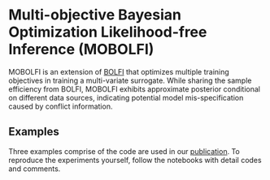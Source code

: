 # Multi-objective Bayesian Optimization Likelihood-free Inference (MOBOLFI)

MOBOLFI is an extension of [BOLFI](https://github.com/elfi-dev/notebooks/blob/master/BOLFI.ipynb) that optimizes multiple training objectives in training a multi-variate surrogate. While sharing the sample efficiency from BOLFI, MOBOLFI exhibits approximate posterior conditional on different data sources, indicating potential model mis-specification caused by conflict information.

## Examples
Three examples comprise of the code are used in our [publication](https://arxiv.org/abs/2409.01735). To reproduce the experiments yourself, follow the notebooks with detail codes and comments.





